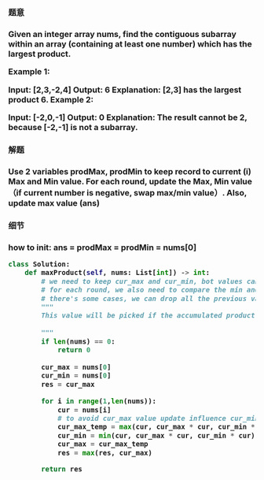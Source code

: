 
<h3>题意<h3>
<p>
Given an integer array nums, find the contiguous subarray within an array (containing at least one number) which has the largest product.

Example 1:

Input: [2,3,-2,4]
Output: 6
Explanation: [2,3] has the largest product 6.
Example 2:

Input: [-2,0,-1]
Output: 0
Explanation: The result cannot be 2, because [-2,-1] is not a subarray.
<p>




<h3>解题<h3>
<p>
Use 2 variables prodMax, prodMin to keep record to current (i) Max and Min value.
For each round, update the Max, Min value（if current number is negative, swap max/min value）. Also, update max value (ans)
<p>

<h3>细节<h3>
<p>
how to init:
ans = prodMax = prodMin = nums[0]
<p>


```python
class Solution:
    def maxProduct(self, nums: List[int]) -> int:
        # we need to keep cur_max and cur_min, bot values can contribute to next max
        # for each round, we also need to compare the min and max against current value, since 
        # there's some cases, we can drop all the previous values:
        """
        This value will be picked if the accumulated product has been really bad (even compared to the current number). This can happen when the current number has a preceding zero (e.g. [0,4]) or is preceded by a single negative number (e.g. [-3,5]).
        
        """
        if len(nums) == 0:
            return 0
        
        cur_max = nums[0]
        cur_min = nums[0]
        res = cur_max
        
        for i in range(1,len(nums)):
            cur = nums[i]
            # to avoid cur_max value update influence cur_min value, need a temp var
            cur_max_temp = max(cur, cur_max * cur, cur_min * cur)
            cur_min = min(cur, cur_max * cur, cur_min * cur)
            cur_max = cur_max_temp
            res = max(res, cur_max)

        return res

```

